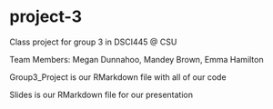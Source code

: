 # project-3
Class project for group 3 in DSCI445 @ CSU

Team Members: Megan Dunnahoo, Mandey Brown, Emma Hamilton

Group3_Project is our RMarkdown file with all of our code

Slides is our RMarkdown file for our presentation